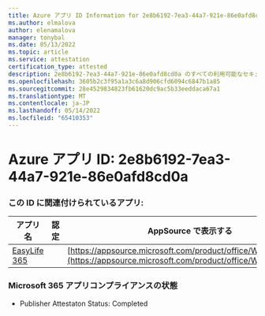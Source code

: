 ```yaml
---
title: Azure アプリ ID Information for 2e8b6192-7ea3-44a7-921e-86e0afd8cd0a
ms.author: elmalova
author: elenamalova
manager: tonybal
ms.date: 05/13/2022
ms.topic: article
ms.service: attestation
certification_type: attested
description: 2e8b6192-7ea3-44a7-921e-86e0afd8cd0a のすべての利用可能なセキュリティとコンプライアンス情報。
ms.openlocfilehash: 3605b2c3f95a1a3c6a8d906cfd6094c6847b1a85
ms.sourcegitcommit: 28e4529834823fb61620dc9ac5b33eeddaca67a1
ms.translationtype: MT
ms.contentlocale: ja-JP
ms.lasthandoff: 05/14/2022
ms.locfileid: "65410353"
---
```

# <a name="azure-app-id-2e8b6192-7ea3-44a7-921e-86e0afd8cd0a"></a>Azure アプリ ID: 2e8b6192-7ea3-44a7-921e-86e0afd8cd0a


### <a name="apps-associated-with-this-id"></a>この ID に関連付けられているアプリ:
| **アプリ名** | **認定** | **AppSource で表示する** |
|--------------|---------------|-----------------------|
| [EasyLife 365](../forward/WA200003697.md) |  | [https://appsource.microsoft.com/product/office/WA200003697](https://appsource.microsoft.com/product/office/WA200003697) |

### <a name="microsoft-365-app-compliance-status"></a>Microsoft 365 アプリコンプライアンスの状態
- Publisher Attestaton Status: Completed
